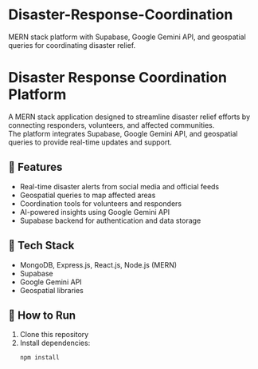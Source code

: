 # Disaster-Response-Coordination
MERN stack platform with Supabase, Google Gemini API, and geospatial queries for coordinating disaster relief.
# Disaster Response Coordination Platform

A MERN stack application designed to streamline disaster relief efforts by connecting responders, volunteers, and affected communities.  
The platform integrates Supabase, Google Gemini API, and geospatial queries to provide real-time updates and support.

## 🔹 Features
- Real-time disaster alerts from social media and official feeds
- Geospatial queries to map affected areas
- Coordination tools for volunteers and responders
- AI-powered insights using Google Gemini API
- Supabase backend for authentication and data storage

## 🔹 Tech Stack
- MongoDB, Express.js, React.js, Node.js (MERN)
- Supabase
- Google Gemini API
- Geospatial libraries

## 🔹 How to Run
1. Clone this repository
2. Install dependencies:  
   ```bash
   npm install
